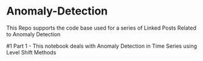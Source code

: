 # Anomaly-Detection

This Repo supports the code base used for a series of Linked Posts Related to Anomaly Detection 

#1 Part 1 - This notebook deals with Anomaly Detection in Time Series using Level Shift Methods 
